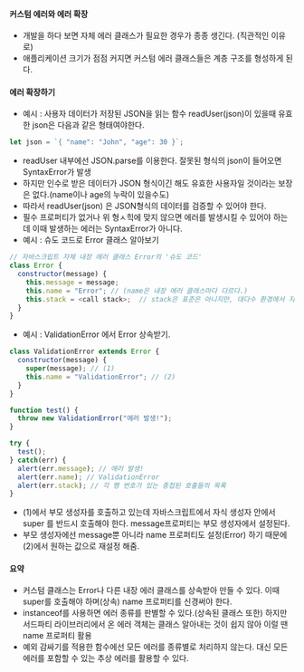 #### 커스텀 에러와 에러 확장
  * 개발을 하다 보면 자체 에러 클래스가 필요한 경우가 종종 생긴다. (직관적인 이유로)
  * 애플리케이션 크기가 점점 커지면 커스텀 에러 클래스들은 계층 구조를 형성하게 된다. 

#### 에러 확장하기
  * 예시 : 사용자 데이터가 저장된 JSON을 읽는 함수 readUser(json)이 있을때 유효한 json은 다음과 같은 형태여야한다.
```js
let json = `{ "name": "John", "age": 30 }`;
```
  * readUser 내부에선 JSON.parse를 이용한다. 잘못된 형식의 json이 들어오면 SyntaxError가 발생 
  * 하지만 인수로 받은 데이터가 JSON 형식이긴 해도 유효한 사용자일 것이라는 보장은 없다.(name이나 age의 누락이 있을수도)
  * 따라서 readUser(json) 은 JSON형식의 데이터를 검증할 수 있어야 한다.
  * 필수 프로퍼티가 없거나 위 형ㅅ힉에 맞지 않으면 에러를 발생시킬 수 있어야 하는데 이때 발생하는 에러는 SyntaxError가 아니다. 
  * 예시 : 슈도 코드로 Error 클래스 알아보기
```js
// 자바스크립트 자체 내장 에러 클래스 Error의 '슈도 코드'
class Error {
  constructor(message) {
    this.message = message;
    this.name = "Error"; // (name은 내장 에러 클래스마다 다르다.)
    this.stack = <call stack>;  // stack은 표준은 아니지만, 대다수 환경에서 지원
  }
}
```
  * 예시 : ValidationError 에서 Error 상속받기.
```js
class ValidationError extends Error {
  constructor(message) {
    super(message); // (1)
    this.name = "ValidationError"; // (2)
  }
}

function test() {
  throw new ValidationError("에러 발생!");
}

try {
  test();
} catch(err) {
  alert(err.message); // 에러 발생!
  alert(err.name); // ValidationError
  alert(err.stack); // 각 행 번호가 있는 중첩된 호출들의 목록
}
```
  * (1)에서 부모 생성자를 호출하고 있는데 자바스크립트에서 자식 생성자 안에서 super 를 반드시 호출해야 한다. message프로퍼티는 부모 생성자에서 설정된다.
  * 부모 생성자에선 message뿐 아니라 name 프로퍼티도 설정(Error) 하기 때문에 (2)에서 원하는 값으로 재설정 해줌.

#### 요약 
  * 커스텀 클래스는 Error나 다른 내장 에러 클래스를 상속받아 만들 수 있다. 이때 super를 호출해야 하며(상속) name 프로퍼티를 신경써야 한다.
  * instanceof를 사용하면 에러 종류를 판별할 수 있다.(상속된 클래스 또한) 하지만 서드파티 라이브러리에서 온 에러 객체는 클래스 알아내는 것이 쉽지 않아 이럴 땐 name 프로퍼티 활용
  * 예외 감싸기를 적용한 함수에선 모든 에러를 종류별로 처리하지 않는다. 대신 모든 에러를 포함할 수 있는 추상 에러를 활용할 수 있다.
